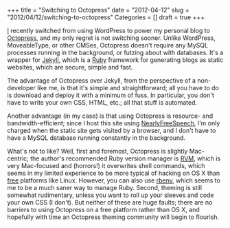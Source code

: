 +++
title = "Switching to Octopress"
date = "2012-04-12"
slug = "2012/04/12/switching-to-octopress"
Categories = []
draft = true
+++

[I](http://jroberthunter.com) recently switched from using WordPress to power my personal blog to <a href="http://octopress.org/">Octopress</a>, and my only regret is not switching sooner. Unlike WordPress, MoveableType, or other CMSes, Octopress doesn't require any MySQL processes running in the background, or futzing about with databases. It's a wrapper for <a href="http://jekyllrb.com/">Jekyll</a>, which is a <a href="http://www.ruby-lang.org/en/">Ruby</a> framework for generating blogs as static websites, which are secure, simple and fast.

The advantage of Octopress over Jekyll, from the perspective of a non-developer like me, is that it's simple and straightforward; all you have to do is download and deploy it with a minimum of fuss. In particular, you don't have to write your own CSS, HTML, etc.; all that stuff is automated.

Another advantage (in my case) is that using Octopress is resource- and bandwidth-efficient; since I host this site using <a href="https://www.nearlyfreespeech.net/">NearlyFreeSpeech</a>, I'm only charged when the static site gets visited by a browser, and I don't have to have a MySQL database running constantly in the background.

What's not to like? Well, first and foremost, Octopress is slightly Mac-centric; the author's recommended Ruby version manager is <a href="http://beginrescueend.com/">RVM</a>, which is very Mac-focused and (horrors!) it overwrites shell commands, which seems in my limited experience to be more typical of hacking on OS X than <a href="http://oreilly.com/openbook/freedom/">free</a> platforms like Linux. However, you can also use <a href="https://github.com/sstephenson/rbenv">rbenv</a>, which seems to me to be a much saner way to manage Ruby. Second, theming is still somewhat rudimentary, unless you want to roll up your sleeves and code your own CSS (I don't). But neither of these are huge faults; there are no barriers to using Octopress on a free platform rather than OS X, and hopefully with time an Octopress theming community will begin to flourish.
